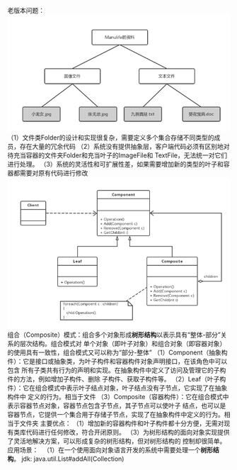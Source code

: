 老版本问题：
![树形结构](1.png)
（1）文件类Folder的设计和实现很复杂，需要定义多个集合存储不同类型的成员，存在大量的冗余代码
（2）系统没有提供抽象层，客户端代码必须有区别地对待充当容器的文件夹Folder和充当叶子的ImageFile和
TextFile，无法统一对它们进行处理。
（3）系统的灵活性和可扩展性差，如果需要增加新的类型的叶子和容器都需要对原有代码进行修改
![uml](model.png)
组合（Composite）模式：组合多个对象形成**树形结构**以表示具有“整体-部分”关系的层次结构。组合模式对
单个对象（即叶子对象）和组合对象（即容器对象）的使用具有一致性，组合模式又可以称为“部分-整体”
（1）Component（抽象构件）：它是接口或抽象类，为叶子构件和容器构件对象声明接口，在该角色中可以包含
所有子类共有行为的声明和实现。在抽象构件中定义了访问及管理它的子构件的方法，例如增加子构件、删除
子构件、获取子构件等。
（2）Leaf（叶子构件）：它在组合模式中表示叶子结点对象，叶子结点没有子节点，它实现了在抽象构件中
定义的行为。相当于文件
（3）Composite（容器构件）：它在组合模式中表示容器节点对象，容器节点包含子节点，其子节点可以使叶子
结点，也可以是容器节点，它提供一个集合用于存储子节点，实现了在抽象构件中定义的行为。相当于文件夹
主要优点：
（1）增加新的容器构件和叶子构件都十分方便，无需对现有类库代码进行任何修改，符合开闭原则。
（3）为树形结构的面向对象实现提供了灵活地解决方案，可以形成复杂的树形结构，但对树形结构的
控制却很简单。
应用场景：
  　（1）在一个使用面向对象语言开发的系统中需要处理一个**树形结构**。
jdk:
java.util.List#addAll(Collection)